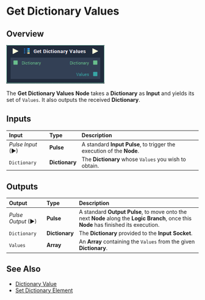# Get Dictionary Values

## Overview

![The Get Dictionary Values Node.](../../.gitbook/assets/get-dictionary-values.png)

The **Get Dictionary Values** **Node** takes a **Dictionary** as **Input** and yields its set of `Values`. It also outputs the received **Dictionary**.

## Inputs

| Input | Type | Description |
| :--- | :--- | :--- |
| _Pulse Input_ \(►\) | **Pulse** | A standard **Input Pulse**, to trigger the execution of the **Node**. |
| `Dictionary` | **Dictionary** | The **Dictionary** whose `Values` you wish to obtain. |

## Outputs

| Output | Type | Description |
| :--- | :--- | :--- |
| _Pulse Output_ \(►\) | **Pulse** | A standard **Output Pulse**, to move onto the next **Node** along the **Logic Branch**, once this **Node** has finished its execution. |
| `Dictionary` | **Dictionary** | The **Dictionary** provided to the **Input** **Socket**. |
| `Values` | **Array** | An **Array** containing the `Values` from the given **Dictionary**. |

## See Also

* [Dictionary Value](dictionary-value.md)
* [Set Dictionary Element](https://github.com/cgi-studio-gmbh/incari-doc/tree/0c262d46ee6be19347933e2d39522aff52ab8c49/toolbox/dictionary/set-dictionary-element.md)

